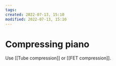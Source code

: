 ```yaml
---
tags: 
created: 2022-07-13, 15:10
modified: 2022-07-13, 15:10
---
```


# Compressing piano
Use [[Tube compression]] or [[FET compression]].